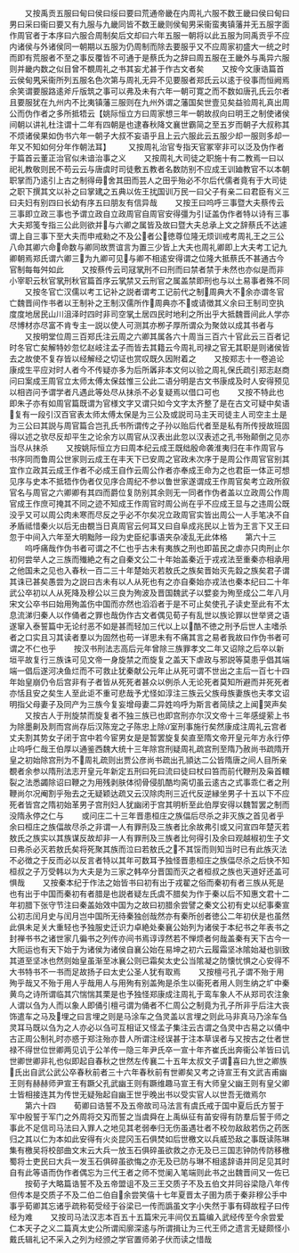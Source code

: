 <!-- { "loadSidebar": true } -->
　　又按禹贡五服曰甸曰侯曰绥曰要曰荒通帝畿在内周礼六服不数王畿曰侯曰甸曰男曰采曰衞曰要又有九服与九畿同皆不数王畿则侯甸男采衞蛮夷镇藩并无五服字面作周官者于本序曰六服合周制矣后文却曰六年五服一朝将以此五服为同禹贡乎不应内诸侯与外诸侯同一朝期以五服为仍周制而除去要服乎又不应周家初盛大一统之时而即有荒服者不至之事反覆皆不可通于是蔡氏为之辞曰周五服在王畿外与禹异六服则并畿内数之似目曾不覩周礼之书其妄尤甚于作古文者矣
　　又按今文康诰篇首云侯甸男采衞所列五服名色次第与周礼无异不见要服者郑氏云以逺于役事而恒阙焉余笑谓要服路逺斧斤版筑之事可以弗及未有六年一朝可寛之而不数如唐孔氏云尔者且要服犹在九州内不比夷镇藩三服则在九州外谓之藩国矣世壹见矣益验周礼真出周公而伪作者之多所抵牾云【姚际恒立方曰周家想三年一朝故叔向曰明王之制使诸侯间朝以讲礼杜注谓十二年有四朝是也逮春秋降文襄世霸简之至五岁而朝子大叔称其不烦诸侯果如伪书六年一朝子大叔不妄语乎且上云六服此云五服少却一服则多却一年又不知如何分年作朝法耳】
　　又按周礼治官专指天官冢宰非可以泛及伪作者于篇首云董正治官似未谙治事之义
　　又按周礼大司徒之职施十有二教焉一曰以祀礼教敬则民不苟云云与唐虞时司徒敷五教者名数防别不应成王训廸教官不以本朝职掌而乃逺引上古之制得毋舍其田而芸人之田乎殆必不尔后代儒者竟有于大司徒之职下撰其文以补之曰掌建之五典以佐王扰国训万民一曰父子有亲二曰君臣有义三曰夫妇有别四曰长幼有序五曰朋友有信异哉
　　又按王曰呜呼三事暨大夫蔡传云三事即立政三事也予谓立政自立政周官自周官安得彊为引证盖伪作者特以诗有三事大夫郑笺专指三公此则欲并与六卿之属皆及故曰暨大夫总承上文之辞蔡氏不达遽谓上自三事下至大夫而申戒勑之不及公者公徳尊位隆无烦训戒考周礼王之三公八命其卿六命命数与卿同故贾谊言为置三少皆上大夫也周礼卿即上大夫考工记九卿朝焉郑氏谓六卿三为九卿可见与卿不相逺安得谓之位隆大抵蔡氏不甚通古今官制每每舛如此
　　又按蔡传云司冦掌刑不曰刑而曰禁者禁于未然也亦似是而非小宰职云秋官掌刑秋官篇首序云掌禁又云刑官之属盖禁即刑也与以土易事者殊不同
　　又按冬官亡汉儒以考工记补之説者谓考工记前代之制周典大不余亦谓冬官亡魏晋间作书者以王制补之王制汉儒所作周典亦不或请徴其义余曰王制司空执度度地居民山川沮泽时四时非司空掌土居四民时地利之所出乎大抵魏晋间此人学亦尽博材亦尽富不肯专主一説以使人可测其亦栁子厚所谓众为聚敛以成其书者与
　　又按明堂位周三百郑氏注云周之六卿其属各六十周当三百六十官此云三百者记时冬官亡矣解特妙忽忆赵岐注孟子而皆去其籍云今周礼司禄之官无其职是则诸侯皆去之故使不复存皆以经解经之切证也赏叹既久因附着之
　　又按郑志十一卷追论康成生平应对时人者今不传疑亦多为后所羼非本文何以验之周礼保氏疏引郑志赵商问曰案成王周官立太师太傅太保兹惟三公此二语分明是古文书康成及时人安得预见以相咨问予谓学者凡遇此等处尽从抹杀不必复疑焉以借口可也
　　又按不特此也即朱子亦有如周官篇既谓为官様文字又谓只如今文字太齐整了是在古文可疑中矣语复有一段引汉百官表太师太傅太保是为三公及或説司马主天司徒主人司空主土是为三公曰其説与周官篇合岂孔氏书所谓传之子孙以贻后代者至是私有所传授故班固得以述之欤尽反却平生之论余方以周官从汉表出此忽以汉表述之孔书殆颠倒之见亦当尽从抹杀
　　又按姚际恒立方曰周本纪云成王既绌殷命袭淮夷归在丰作周官与书序同而鲁周公世家则云成王在丰天下已安周之官政未次序于是周公作周官官别其宜作立政其云成王作者不必成王自作云周公作者亦奉成王命为之也君臣一体正可想见序与史本不抵牾作伪者仅见序合周纪不参以鲁世家遂谓成王作周官矣考立政所叙官名与周官之六卿卿有其四而爵位复防别其余则无一同者作伪者盖以立政周公作周官成王作庶可掩其不同之迹不知成王作周官时周公尚在乎不应成王显与之违周公既没乎又可以周公肉未寒而尽反之乎必不尔矣况立政周官实皆出周公一人手笔决不自矛盾祗惜秦火以后无由覩当日真周官云何耳又曰自阜成兆民以上皆为王言下又王曰忽于中间入六年至大明黜陟一段为史臣纪事语夹杂凌乱无此体格
　　第六十三
　　呜呼痛哉作伪书者可谓之不仁也乎古未有夷族之刑也即苖民之虐亦只肉刑止尔初何尝举人之三族而殱絶之有之自秦文公二十年始盖秦近于戎戎法至重秦亦相承用之他国未之见也入春秋一百二三十年楚始灭若敖氏之族矣晋始灭先縠之族矣君子谓其诛已甚矣愚尝为之説曰古未有以人从死也有之亦自秦始亦戎法也秦本纪曰二十年武公卒初以人从死降及穆公以三良为殉波及晋国魏武子以嬖妾为殉至成公二年八月宋文公卒书曰始用殉盖伤中国而亦然也滔滔者于是不可止矣使孔子读史至此有不太息流涕归秦人以作俑者之罪也哉伪作古文者偶见荀子有乱世以族论罪以世举贤之语遂窜入泰誓篇中无论纣恶不如是甚而轻加三代以上以酷不徳之刑予后世人主嗜杀者之口实且习其读者羣以为固然也苟一详思未有不痛其言之易者我故曰作伪书者可谓之不仁也乎
　　按汉书刑法志高后元年曾除三族罪孝文二年又诏除之后卒以新垣平故复行三族诛可见文帝一身旋禁之而旋复之盖天下虐政与邪説等莫患乎倡其端端一倡后遂河决鱼烂而不可救止犹秦献公元年止从死可谓不世出之主后一百七十四年始皇崩仍令后宫非有子者皆从死死者甚众以例杀人无论死者莫知所避而并死死者亦恬且安之矣生人至此讵不重可悲哉予尤怪如淳注三族云父族母族妻族也夫孝文诏明指父母妻子及同产为三族今复妄增母妻二异姓呜呼为斯言者简牍之上闻哭声矣
　　又按古人于刑旋禁而旋复者不独三族已也即宫刑亦尔汉文帝十三年感缇萦上书为除墨劓及剕而宫尚存后汉陈宠之子陈忠上除室刑事施行矣然康成注周礼云宫者丈夫割其势女子闭于宫中若今宦男女是是暂罢旋复矣直至隋文帝开皇元年方永行停止呜呼仁哉王伯厚以通鉴西魏大统十三年除宫刑疑周礼疏宫刑至隋乃赦尚书疏隋开皇之初始除宫刑为不周礼疏则出贾公彦尚书疏出孔頴达二公皆隋唐之间人目所亲覩者余参以隋刑法志开皇元年新定五刑曰死曰流曰徒曰杖曰笞而前代鞭刑及枭首轘裂之法悉蠲除诏曰鞭之为用残剥肤体彻骨侵肌酷均脔切虽云逺古之式事乖仁者之刑鞭尚尔况阉割乎殆去之无疑颖达疏又云汉除肉刑三近代反逆縁坐男子十五以下不应死者皆宫之隋初始革男子宫刑妇人犹幽闭于宫其明析至此伯厚安得以魏暂罢之制而没隋永停之仁与
　　或问庄二十三年晋患桓庄之族偪后尽杀之非灭族之首见者乎余曰桓庄之族偪故尽杀之非谓一人有罪刑及三族者比余故弗引或又问宣四年楚灭若敖氏之族实以其族谋反故却非一人有罪刑及三族者比何得引及余曰观越椒初生子文曰弗杀必灭若敖氏矣将死聚其族而泣曰若敖氏之不其馁而则知当时已有此族灭法不必徴之于反而必以反言者特以其年可数耳予独怪晋患桓庄之族偪尽杀之后快不知桓叔之子万受韩以为大夫是为三家之韩卒分晋国而灭之者桓叔之族也天道好还盖可惧哉
　　又按秦本纪于作法之始皆书曰初有出于戎翟之俗而秦初有者三族从死是也有出于中国而秦初有者腊是也説者疑左氏虞不腊矣为作于秦以后不知惠文君十二年初腊下张守节注曰秦盖始效中国为之故曰初腊余尝譬之秦文公初有史以纪事秦宣公初志闰月史与闰月岂中国所无待秦独创哉然亦有秦所创者徳公二年初伏是也虽然此俱未足关大重轻也予独服史迁识力卓絶处秦襄公始列为诸侯于本纪书之年表书之封禅书书之诸世家几徧书之列传亦间书焉谆谆然若不惮烦者何哉盖秦有天下古今一大阨运也有天下始于为诸侯为诸侯自襄公始在易坤之初六云履霜坚冰隂始凝也驯致其道至坚冰也然则始皇虽渐至冰襄公则已霜矣太史公当隂凝之防懐忧惧之心安得不大书特书不一书而足故扬子曰太史公圣人犹有取焉
　　又按檀弓孔子谓不殆于用殉乎哉又不殆于用人乎哉用人与用殉有别盖殉是杀生以衞死者用人则生纳之圹中秦黄鸟之诗所谓临其穴惴惴其栗是也予独怪郑康成注周礼于鸾车象人不从郑司农注象人谓以刍为人而以象人即俑引檀弓谓为俑者不仁周公之制竟为孔子所非乎后注大丧饰遣车之马及埋之曰言埋之则是马涂车之刍灵盖以言埋之则此马非真马乃涂车刍灵耳马既以刍为之人亦必以刍可互相证又怪孟子集注云古谓之刍灵中古易之以俑中古正周公制礼时亦惑于郑注殆亦昔人所谓注经误甚于注本草误者与又按古之仕者世禄不得世位世卿两见讥于公羊传一隐三年尹氏卒一宣十年齐崔氏出奔衞公羊皆曰讥世卿世卿非礼也似即起自春秋之世然左传襄二十五年太叔文子谓喜曰九世之卿族氏出自武公武公卒春秋前者三十六年春秋前有世卿矣又考之诗宣王有文武吉甫幽王则有赫赫师尹宣王有蹶父孔武幽王则有蹶维趣马宣王有大师皇父幽王则有皇父卿士皆相接连其为传世无疑殆起自幽王世乎晚出书以受实官人以世吾无徴焉尔
　　第六十四
　　荀卿曰诰誓不及五帝故司马法言有虞氏戒于国中夏后氏方誓于军中殷誓于军门之外周将交刄而誓之当虞舜在上禹纵征有苖安得有防羣后誓于师之事此不足信司马法曰入罪人之地见其老弱奉归无伤虽遇壮者不校勿敌敌若伤之药医归之其以仁为本如此安得有火炎昆冈玉石俱焚如后世檄文以兵威恐敌之事既读陈琳集有檄吴将校部曲文末云大兵一放玉石俱碎虽欲救之亦无及已三国志钟防传防移檄蜀将士吏民曰大兵一发玉石俱碎虽欲悔之亦无及已防与琳不相逺辞语并同足见其时自有此等语而伪作者偶忘为三代王者之师不觉阑入笔端则此书之出魏晋间又一佐已
　　按荀子大略篇诰誓不及五帝盟诅不及三王交质子不及五伯文并同谷梁隐八年传但传本是交质子不及二伯二伯自余尝笑僖十七年夏晋太子圉为质于秦非穆公手中事乎荀卿其忘诸乎疏称荀受经于谷梁已一传而譌虽文字小失然于事有碍故程子曰传经为难
　　又按司马法汉志本百五十五篇宋元丰间仅五篇编入武经传至今余尝爱仁本天子之义二篇真太史公所谓闳廓深逺与所谓揖让为三代王师之遗言无疑颇怪小戴氏辑礼记不采入之列为经颁之学官置师弟子伏而读之惜哉
